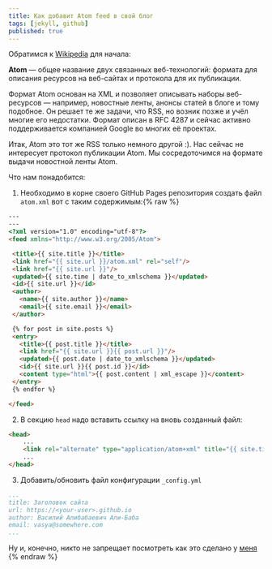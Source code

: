 ```yaml
---
title: Как добавит Atom feed в свой блог
tags: [jekyll, github]
published: true
---
```


Обратимся к [Wikipedia](https://ru.wikipedia.org/wiki/Atom) для начала:

**Atom** — общее название двух связанных веб-технологий: формата для описания ресурсов на веб-сайтах и протокола для их публикации.

Формат Atom основан на XML и позволяет описывать наборы веб-ресурсов — например, новостные ленты, анонсы статей в блоге и тому подобное. Он решает те же задачи, что RSS, но возник позже и учёл многие его недостатки. Формат описан в RFC 4287 и сейчас активно поддерживается компанией Google во многих её проектах.

Итак, Atom это тот же RSS только немного другой :). Нас сейчас не интересует протокол публикации Atom. Мы сосредоточимся на формате выдачи новостной ленты Atom.

<!--more-->

Что нам понадобится:

1. Необходимо в корне своего GitHub Pages репозитория создать файл ```atom.xml``` вот с таким содержимым:{% raw %}
```HTML
---
---
<?xml version="1.0" encoding="utf-8"?>
<feed xmlns="http://www.w3.org/2005/Atom">

 <title>{{ site.title }}</title>
 <link href="{{ site.url }}/atom.xml" rel="self"/>
 <link href="{{ site.url }}"/>
 <updated>{{ site.time | date_to_xmlschema }}</updated>
 <id>{{ site.url }}</id>
 <author>
   <name>{{ site.author }}</name>
   <email>{{ site.email }}</email>
 </author>

 {% for post in site.posts %}
 <entry>
   <title>{{ post.title }}</title>
   <link href="{{ site.url }}{{ post.url }}"/>
   <updated>{{ post.date | date_to_xmlschema }}</updated>
   <id>{{ site.url }}{{ post.id }}</id>
   <content type="html">{{ post.content | xml_escape }}</content>
 </entry>
 {% endfor %}

</feed>
```

2. В секцию ```head``` надо вставить ссылку на вновь созданный файл:
```HTML
<head>
    ...
    <link rel="alternate" type="application/atom+xml" title="{{ site.title }}" href="/atom.xml">
    ...
</head>
```

3. Добавить/обновить файл конфигурации ```_config.yml```
```YAML
...
title: Заголовок сайта
url: https://<your-user>.github.io
author: Василий Алибабаевич Али-Баба
email: vasya@somewhere.com
...
```

Ну и, конечно, никто не запрещает посмотреть как это сделано у [меня](https://github.com/fomich0ff/fomich0ff.github.io)
{% endraw %}
